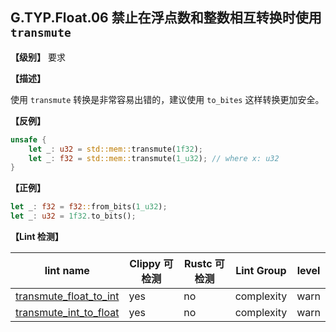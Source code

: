 ## G.TYP.Float.06 禁止在浮点数和整数相互转换时使用 `transmute`

**【级别】** 要求

**【描述】**

使用 `transmute` 转换是非常容易出错的，建议使用 `to_bites` 这样转换更加安全。

**【反例】**

```rust
unsafe {
    let _: u32 = std::mem::transmute(1f32);
    let _: f32 = std::mem::transmute(1_u32); // where x: u32
}
```

**【正例】**

```rust
let _: f32 = f32::from_bits(1_u32);
let _: u32 = 1f32.to_bits();
```

**【Lint 检测】**

| lint name                                                    | Clippy 可检测 | Rustc 可检测 | Lint Group | level |
| ------------------------------------------------------------ | ------------- | ------------ | ---------- | ----- |
| [transmute_float_to_int](https://rust-lang.github.io/rust-clippy/master/#transmute_float_to_int) | yes           | no           | complexity | warn  |
| [transmute_int_to_float](https://rust-lang.github.io/rust-clippy/master/#transmute_int_to_float) | yes           | no           | complexity | warn  |

